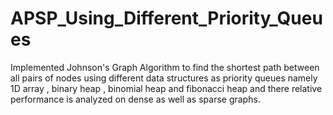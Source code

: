 # APSP_Using_Different_Priority_Queues
Implemented Johnson's Graph Algorithm to find the shortest path between all pairs of nodes using different data structures as priority queues namely 1D array , binary heap , binomial heap and fibonacci heap and there relative performance is analyzed on dense as well as sparse graphs.
